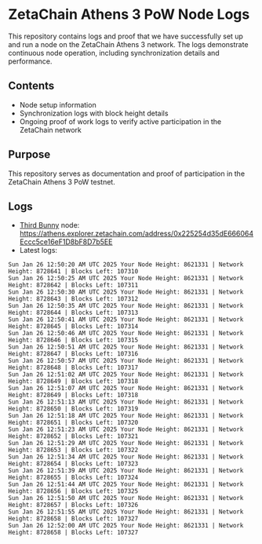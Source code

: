 # ZetaChain Athens 3 PoW Node Logs
This repository contains logs and proof that we have successfully set up and run a node on the ZetaChain Athens 3 network. The logs demonstrate continuous node operation, including synchronization details and performance.

## Contents
- Node setup information
- Synchronization logs with block height details
- Ongoing proof of work logs to verify active participation in the ZetaChain network

## Purpose
This repository serves as documentation and proof of participation in the ZetaChain Athens 3 PoW testnet.

## Logs

- [Third Bunny](https://thirdbunny.xyz/) node: https://athens.explorer.zetachain.com/address/0x225254d35dE666064Eccc5ce16eF1D8bF8D7b5EE
- Latest logs:
```
Sun Jan 26 12:50:20 AM UTC 2025 Your Node Height: 8621331 | Network Height: 8728641 | Blocks Left: 107310
Sun Jan 26 12:50:25 AM UTC 2025 Your Node Height: 8621331 | Network Height: 8728642 | Blocks Left: 107311
Sun Jan 26 12:50:30 AM UTC 2025 Your Node Height: 8621331 | Network Height: 8728643 | Blocks Left: 107312
Sun Jan 26 12:50:35 AM UTC 2025 Your Node Height: 8621331 | Network Height: 8728644 | Blocks Left: 107313
Sun Jan 26 12:50:41 AM UTC 2025 Your Node Height: 8621331 | Network Height: 8728645 | Blocks Left: 107314
Sun Jan 26 12:50:46 AM UTC 2025 Your Node Height: 8621331 | Network Height: 8728646 | Blocks Left: 107315
Sun Jan 26 12:50:51 AM UTC 2025 Your Node Height: 8621331 | Network Height: 8728647 | Blocks Left: 107316
Sun Jan 26 12:50:57 AM UTC 2025 Your Node Height: 8621331 | Network Height: 8728648 | Blocks Left: 107317
Sun Jan 26 12:51:02 AM UTC 2025 Your Node Height: 8621331 | Network Height: 8728649 | Blocks Left: 107318
Sun Jan 26 12:51:07 AM UTC 2025 Your Node Height: 8621331 | Network Height: 8728649 | Blocks Left: 107318
Sun Jan 26 12:51:13 AM UTC 2025 Your Node Height: 8621331 | Network Height: 8728650 | Blocks Left: 107319
Sun Jan 26 12:51:18 AM UTC 2025 Your Node Height: 8621331 | Network Height: 8728651 | Blocks Left: 107320
Sun Jan 26 12:51:23 AM UTC 2025 Your Node Height: 8621331 | Network Height: 8728652 | Blocks Left: 107321
Sun Jan 26 12:51:29 AM UTC 2025 Your Node Height: 8621331 | Network Height: 8728653 | Blocks Left: 107322
Sun Jan 26 12:51:34 AM UTC 2025 Your Node Height: 8621331 | Network Height: 8728654 | Blocks Left: 107323
Sun Jan 26 12:51:39 AM UTC 2025 Your Node Height: 8621331 | Network Height: 8728655 | Blocks Left: 107324
Sun Jan 26 12:51:44 AM UTC 2025 Your Node Height: 8621331 | Network Height: 8728656 | Blocks Left: 107325
Sun Jan 26 12:51:50 AM UTC 2025 Your Node Height: 8621331 | Network Height: 8728657 | Blocks Left: 107326
Sun Jan 26 12:51:55 AM UTC 2025 Your Node Height: 8621331 | Network Height: 8728658 | Blocks Left: 107327
Sun Jan 26 12:52:00 AM UTC 2025 Your Node Height: 8621331 | Network Height: 8728658 | Blocks Left: 107327
```
